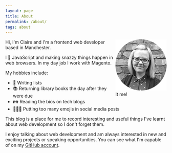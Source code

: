 ```yaml
---
layout: page
title: About
permalink: /about/
tags: about
---
```


<div style="float: right">
    <img src="/assets/claire.png" alt="Smirking Claire" />
    <div class="it-me">It me!</div>
</div>

Hi, I'm Claire and I'm a frontend web developer based in Manchester.

I 💚 JavaScript and making snazzy things happen in web browsers. In my day job I work with Magento.

My hobbies include:

* 📑 Writing lists
* 📚 Returning library books the day after they were due
* 👪 Reading the bios on tech blogs
* 🐞😼💁 Putting too many emojis in social media posts

This blog is a place for me to record interesting and useful things I've learnt about web development so I don't forget them.

I enjoy talking about web development and am always interested in new and exciting projects or speaking opportunities. You can see what I'm capable of on my [GitHub account](https://github.com/claireparker "GitHub").

